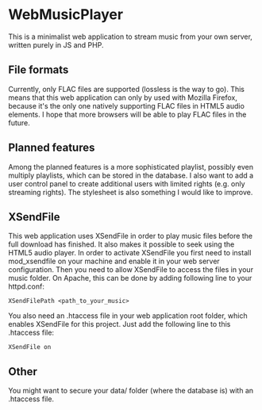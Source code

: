 # WebMusicPlayer
This is a minimalist web application to stream music from your own server, written purely in JS and PHP.

## File formats
Currently, only FLAC files are supported (lossless is the way to go). This means that this web application can only by used with Mozilla Firefox, because it's the only one natively supporting FLAC files in HTML5 audio elements. I hope that more browsers will be able to play FLAC files in the future.

## Planned features
Among the planned features is a more sophisticated playlist, possibly even multiply playlists, which can be stored in the database. I also want to add a user control panel to create additional users with limited rights (e.g. only streaming rights). The stylesheet is also something I would like to improve.

## XSendFile
This web application uses XSendFile in order to play music files before the full download has finished. It also makes it possible to seek using the HTML5 audio player.
In order to activate XSendFile you first need to install mod_xsendfile on your machine and enable it in your web server configuration. Then you need to allow XSendFile to access the files in your music folder. On Apache, this can be done by adding following line to your httpd.conf:

`XSendFilePath <path_to_your_music>`

You also need an .htaccess file in your web application root folder, which enables XSendFile for this project. Just add the following line to this .htaccess file:

`XSendFile on`

## Other
You might want to secure your data/ folder (where the database is) with an .htaccess file.
